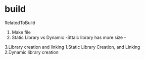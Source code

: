 # build
RelatedToBuild


1. Make file
2. Static Library vs Dynamic
          -Sttaic library has more size
          -

3.Library creation and linking
          1.Static Library Creation, and Linking
          2.Dynamic library creation
